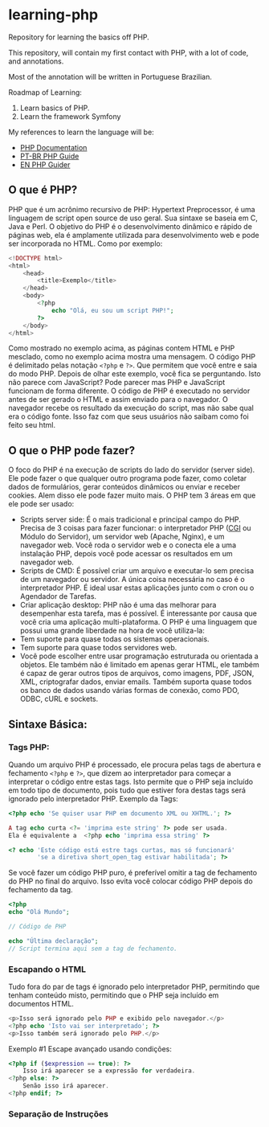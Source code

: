 # learning-php

Repository for learning the basics off PHP.

This repository, will contain my first contact with PHP, with a lot of code, and annotations.

Most of the annotation will be written in Portuguese Brazilian.

Roadmap of Learning:

 1. Learn basics of PHP.
 2. Learn the framework Symfony

My references to learn the language will be:
 - [PHP Documentation](https://www.php.net/manual/pt_BR/)
 - [PT-BR PHP Guide](https://www.youtube.com/watch?v=XwpsxPmQN2E&list=PLwXQLZ3FdTVEITn849NlfI9BGY-hk1wkq)
 - [EN PHP Guider](https://www.youtube.com/watch?v=m52ljs78S24&list=PL0eyrZgxdwhwwQQZA79OzYwl5ewA7HQih)

## O que é PHP?
PHP que é um acrônimo recursivo de PHP: Hypertext Preprocessor, é uma linguagem de script open source de uso geral. Sua sintaxe se baseia em C, Java e Perl.
O objetivo do PHP é o desenvolvimento dinâmico e rápido de páginas web, ela é amplamente utilizada para desenvolvimento web e pode ser incorporada no HTML. Como por exemplo:
``` PHP
<!DOCTYPE html>
<html>   
	<head>   
		<title>Exemplo</title>
	</head>
	<body>
		<?php
			echo "Olá, eu sou um script PHP!";
		?>      
	</body>
</html>
```
Como mostrado no exemplo acima, as páginas contem HTML e PHP mesclado, como no exemplo acima mostra uma mensagem.
O código PHP é delimitado pelas notação `<?php` e  `?>`. Que permitem que você entre e saia do modo PHP.
Depois de olhar este exemplo, você fica se perguntando. Isto não parece com JavaScript? Pode parecer mas PHP e JavaScript funcionam de forma diferente. O código de PHP é executado no servidor antes de ser gerado o HTML e assim enviado para o navegador. O navegador recebe os resultado da execução do script, mas não sabe qual era o código fonte. Isso faz com que seus usuários não saibam como foi feito seu html.
## O que o PHP pode fazer?
O foco do PHP é na execução de scripts do lado do servidor (server side). Ele pode fazer o que qualquer outro programa pode fazer, como coletar dados de formulários, gerar conteúdos dinâmicos ou enviar e receber cookies. Alem disso ele pode fazer muito mais.
O PHP tem 3 áreas em que ele pode ser usado:
 - Scripts server side: É o mais tradicional e principal campo do PHP. Precisa de 3 coisas para fazer funcionar: o interpretador PHP ([CGI](https://pt.wikipedia.org/wiki/Common_Gateway_Interface) ou Módulo do Servidor), um servidor web (Apache, Nginx), e um navegador web. Você roda o servidor web e o conecta ele a uma instalação PHP, depois você pode acessar os resultados em um navegador web.
 - Scripts de CMD: É possível criar um arquivo e executar-lo sem precisa de um navegador ou servidor. A única coisa necessária no caso é o interpretador PHP. É ideal usar estas aplicações junto com o cron ou o Agendador de Tarefas.
 - Criar aplicação desktop: PHP não é uma das melhorar para desempenhar esta tarefa, mas é possível. É interessante por causa que você cria uma aplicação multi-plataforma.
O PHP é uma linguagem que possui uma grande liberdade na hora de você utiliza-la:
- Tem suporte para quase todas os sistemas operacionais.
- Tem suporte para quase todos servidores web.
- Você pode escolher entre usar programação estruturada ou orientada a objetos.
Ele também não é limitado em apenas gerar HTML, ele também é capaz de gerar outros tipos de arquivos, como imagens, PDF, JSON, XML, criptografar dados, enviar emails.
Também suporta quase todos os banco de dados usando várias formas de conexão, como PDO, ODBC, cURL e sockets.

## Sintaxe Básica:
### Tags PHP:
Quando um arquivo PHP é processado, ele procura pelas tags de abertura e fechamento `<?php` e `?>`, que dizem ao interpretador para começar a interpretar o código entre estas tags. Isto permite que o PHP seja incluído em todo tipo de documento, pois tudo que estiver fora destas tags será ignorado pelo interpretador PHP.
Exemplo da Tags:
```php
<?php echo 'Se quiser usar PHP em documento XML ou XHTML.'; ?>
```

```php
A tag echo curta <?= 'imprima este string' ?> pode ser usada.
Ela é equivalente a  <?php echo 'imprima essa string' ?>
```

```php
<? echo 'Este código está estre tags curtas, mas só funcionará'
		'se a diretiva short_open_tag estivar habilitada'; ?>
```

Se você fazer um código PHP puro, é preferível omitir a tag de fechamento do PHP no final do arquivo. Isso evita você colocar código PHP depois do fechamento da tag.
```php
<?php
echo "Olá Mundo";

// Código de PHP

echo "Última declaração";
// Script termina aqui sem a tag de fechamento.
```
### Escapando o HTML
Tudo fora do par de tags é ignorado pelo interpretador PHP, permitindo que tenham conteúdo misto, permitindo que o PHP seja incluído em documentos HTML.
```php
<p>Isso será ignorado pelo PHP e exibido pelo navegador.</p>
<?php echo 'Isto vai ser interpretado'; ?>
<p>Isso também será ignorado pelo PHP.</p>
```
Exemplo #1 Escape avançado usando condições:
```php
<?php if ($expression == true): ?>
	Isso irá aparecer se a expressão for verdadeira.
<?php else: ?>
	Senão isso irá aparecer.   
<?php endif; ?>
```
### Separação de Instruções
